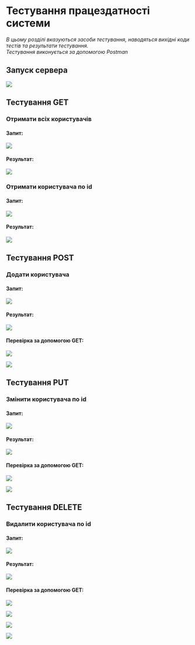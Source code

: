 # Тестування працездатності системи

*В цьому розділі вказуються засоби тестування, наводяться вихідні коди тестів та результати тестування.*  
*Тестування виконується за допомогою Postman*

## Запуск сервера

![](./photos/server_start.png)

## Тестування GET

### Отримати всіх користувачів

#### Запит:
![](./photos/get_all_users.png)

#### Результат:
![](./photos/get_all_users_result.png)

### Отримати користувача по id

#### Запит:
![](./photos/get_user_id1.png)

#### Результат:
![](./photos/get_user_id1_result.png)

## Тестування POST

### Додати користувача

#### Запит:
![](./photos/add_user_id6.png)

#### Результат:
![](./photos/add_user_id6_result.png)

#### Перевірка за допомогою GET:
![](./photos/get_user_id6.png)

![](./photos/get_user_id6_result.png)

## Тестування PUT

### Змінити користувача по id

#### Запит:
![](./photos/update_user_6.png)

#### Результат:
![](./photos/update_user_6_result.png)

#### Перевірка за допомогою GET:
![](./photos/get_user_id6_after_update.png)

![](./photos/get_user_id6_after_update_result.png)

## Тестування DELETE

### Видалити користувача по id

#### Запит:
![](./photos/delete_user_6.png)

#### Результат:
![](./photos/delete_user_6_result.png)

#### Перевірка за допомогою GET:
![](./photos/get_all_users_after_delete.png)

![](./photos/get_all_users_after_delete_result.png)

![](./photos/get_user_6_after_delete.png)

![](./photos/get_user_6_after_delete_result.png)